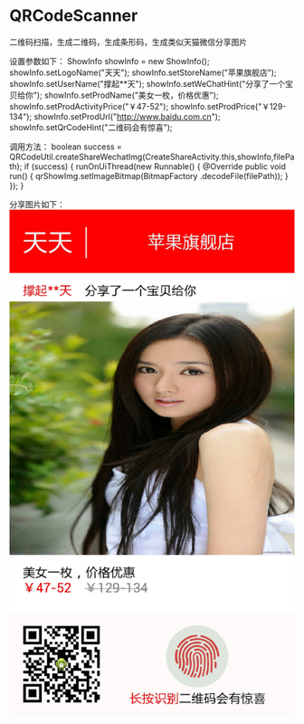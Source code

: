 # QRCodeScanner
二维码扫描，生成二维码，生成条形码，生成类似天猫微信分享图片

设置参数如下：
ShowInfo showInfo = new ShowInfo();
showInfo.setLogoName("天天");
showInfo.setStoreName("苹果旗舰店");
showInfo.setUserName("撑起**天");
showInfo.setWeChatHint("分享了一个宝贝给你");
showInfo.setProdName("美女一枚，价格优惠");
showInfo.setProdActivityPrice("￥47-52");
showInfo.setProdPrice("￥129-134");
showInfo.setProdUrl("http://www.baidu.com.cn");
showInfo.setQrCodeHint("二维码会有惊喜");

调用方法：
boolean success = QRCodeUtil.createShareWechatImg(CreateShareActivity.this,showInfo,filePath);
			if (success) {
				runOnUiThread(new Runnable() {
					@Override
					public void run() {
						qrShowImg.setImageBitmap(BitmapFactory
								.decodeFile(filePath));
				}
				});
			}

分享图片如下：
![image](qr_1454033085851.jpg) 
